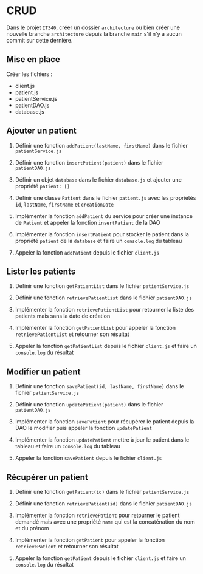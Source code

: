 # CRUD

Dans le projet `IT340`, créer un dossier `architecture` ou bien créer une nouvelle branche `architecture` depuis la branche `main` s'il n'y a aucun commit sur cette dernière.

## Mise en place

Créer les fichiers :
 - client.js
 - patient.js
 - patientService.js
 - patientDAO.js
 - database.js

## Ajouter un patient

1. Définir une fonction `addPatient(lastName, firstName)` dans le fichier `patientService.js`

2. Définir une fonction `insertPatient(patient)` dans le fichier `patientDAO.js`

3. Définir un objet `database` dans le fichier `database.js` et ajouter une propriété `patient: []`

4. Définir une classe `Patient` dans le fichier `patient.js` avec les propriétés `id`, `lastName`, `firstName` et `creationDate`

5. Implémenter la fonction `addPatient` du service pour créer une instance de `Patient` et appeler la fonction `insertPatient` de la DAO

6. Implémenter la fonction `insertPatient` pour stocker le patient dans la propriété `patient` de la `database` et faire un `console.log` du tableau

7. Appeler la fonction `addPatient` depuis le fichier `client.js`

## Lister les patients

1. Définir une fonction `getPatientList` dans le fichier `patientService.js`

2. Définir une fonction `retrievePatientList` dans le fichier `patientDAO.js`

3. Implémenter la fonction `retrievePatientList` pour retourner la liste des patients mais sans la date de création

4. Implémenter la fonction `getPatientList` pour appeler la fonction `retrievePatientList` et retourner son résultat

5. Appeler la fonction `getPatientList` depuis le fichier `client.js` et faire un `console.log` du résultat

## Modifier un patient

1. Définir une fonction `savePatient(id, lastName, firstName)` dans le fichier `patientService.js`

2. Définir une fonction `updatePatient(patient)` dans le fichier `patientDAO.js`

3. Implémenter la fonction `savePatient` pour récupérer le patient depuis la DAO le modifier puis appeler la fonction `updatePatient`

4. Implémenter la fonction `updatePatient` mettre à jour le patient dans le tableau et faire un `console.log` du tableau

5. Appeler la fonction `savePatient` depuis le fichier `client.js`

## Récupérer un patient

1. Définir une fonction `getPatient(id)` dans le fichier `patientService.js`

2. Définir une fonction `retrievePatient(id)` dans le fichier `patientDAO.js`

3. Implémenter la fonction `retrievePatient` pour retourner le patient demandé mais avec une propriété `name` qui est la concaténation du nom et du prénom

4. Implémenter la fonction `getPatient` pour appeler la fonction `retrievePatient` et retourner son résultat

5. Appeler la fonction `getPatient` depuis le fichier `client.js` et faire un `console.log` du résultat
